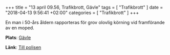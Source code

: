+++
title = "13 april 09.56, Trafikbrott, Gävle"
tags = [
  "Trafikbrott"
]
date = "2018-04-13 9:56:41 +02:00"
categories = [
    "Trafikbrott"
]
+++

En man i 50-års åldern rapporteras för grov olovlig körning vid framförande av en moped.

**Plats**: [Gävle](http://www.google.com/maps/place/60.67488,17.141273)

**Länk**: [Till polisen](https://polisen.se/aktuellt/handelser/2018/april/13/13-april-10.53-trafikbrott-gavle/)